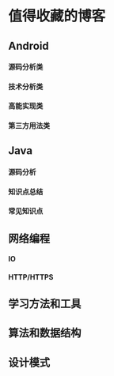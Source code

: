 # 值得收藏的博客


## Android
#### 源码分析类

#### 技术分析类

#### 高能实现类

#### 第三方用法类

## Java
#### 源码分析

#### 知识点总结

#### 常见知识点

## 网络编程
#### IO

#### HTTP/HTTPS

## 学习方法和工具

## 算法和数据结构

## 设计模式